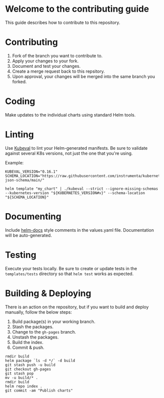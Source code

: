 # Welcome to the contributing guide
This guide describes how to contribute to this repository.

# Contributing

1. Fork of the branch you want to contribute to.
1. Apply your changes to your fork.
1. Document and test your changes.
1. Create a merge request back to this repsitory.
1. Upon approval, your changes will be merged into the same branch you forked. 

# Coding
Make updates to the individual charts using standard Helm tools.

# Linting
Use [Kubeval](//kubeval.com) to lint your Helm-generated manifests. Be sure to validate against several K8s versions, not just the one that you're using. 

Example:
```
KUBEVAL_VERSION="0.16.1"
SCHEMA_LOCATION="https://raw.githubusercontent.com/instrumenta/kubernetes-json-schema/main/"

helm template "my_chart" | ./kubeval --strict --ignore-missing-schemas --kubernetes-version "${KUBERNETES_VERSION#v}" --schema-location "${SCHEMA_LOCATION}"
```

# Documenting
Include [helm-docs](//norwoodj/helm-docs) style comments in the values.yaml file. Documentation will be auto-generated. 

# Testing
Execute your tests locally. Be sure to create or update tests in the `templates/tests` directory so that `helm test` works as expected. 

# Building & Deploying
There is an action on the repository, but if you want to build and deploy manually, follow the below steps:

1. Build package(s) in your working branch.
1. Stash the packages.
1. Change to the `gh-pages` branch.
1. Unstash the packages.
1. Build the index.
1. Commit & push.
```
rmdir build
helm package `ls -d */` -d build
git stash push -u build
git checkout gh-pages
git stash pop
mv -u build/* .
rmdir build
helm repo index .
git commit -am "Publish charts"
```
